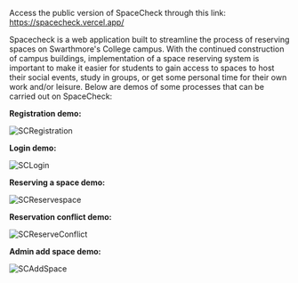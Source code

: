 Access the public version of SpaceCheck through this link: https://spacecheck.vercel.app/



Spacecheck is a web application built to streamline the process of reserving spaces on Swarthmore's College campus. With the continued construction of campus buildings, implementation of a space reserving system is important to make it easier for students to gain access to spaces to host their social events, study in groups, or get some personal time for their own work and/or leisure. Below are demos of some processes that can be carried out on SpaceCheck:

**Registration demo:**


![SCRegistration](https://github.com/user-attachments/assets/0b122de4-8255-4b18-9600-224d9df03aa8)



**Login demo:**


![SCLogin](https://github.com/user-attachments/assets/5f45572f-ffdf-4f07-8508-f8f87f74fef8)


**Reserving a space demo:**


![SCReservespace](https://github.com/user-attachments/assets/1b6acb29-f84b-4073-802d-824b5a42a2d7)


**Reservation conflict demo:**


![SCReserveConflict](https://github.com/user-attachments/assets/93f60e10-6400-4131-a269-a75f0a995060)


**Admin add space demo:**


![SCAddSpace](https://github.com/user-attachments/assets/76b75983-4a2d-4bd6-8d58-a1b3119acbb9)
